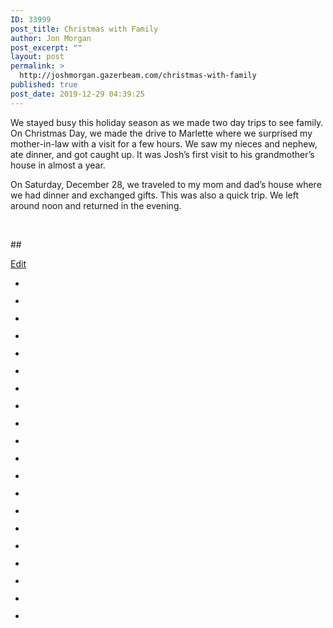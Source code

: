 ```yaml
---
ID: 33999
post_title: Christmas with Family
author: Jon Morgan
post_excerpt: ""
layout: post
permalink: >
  http://joshmorgan.gazerbeam.com/christmas-with-family
published: true
post_date: 2019-12-29 04:39:25
---
```

<p>We stayed busy this holiday season as we made two day trips to see family. On Christmas Day, we made the drive to Marlette where we surprised my mother-in-law with a visit for a few hours. We saw my nieces and nephew, ate dinner, and got caught up. It was Josh’s first visit to his grandmother’s house in almost a year.</p>
<p>On Saturday, December 28, we traveled to my mom and dad’s house where we had dinner and exchanged gifts. This was also a quick trip. We left around noon and returned in the evening.</p>
<p> </p>
<p>##</p>
<p><a href="https://docs.google.com/document/d/1QiKmfkSqbM8aQr_FWuG4-yQjja9V_9M70PnmsxjJs-8/edit?usp=sharing">Edit</a></p>

<!-- wp:jetpack/slideshow {"ids":[34013,34007,33983,33986,33987,33992,33989,33980,34015,34016,34012,34025,34024,34023,34022,34021,34020,34017,34018,34019]} -->
<div class="wp-block-jetpack-slideshow aligncenter" data-effect="slide"><div class="wp-block-jetpack-slideshow_container swiper-container"><ul class="wp-block-jetpack-slideshow_swiper-wrapper swiper-wrapper"><li class="wp-block-jetpack-slideshow_slide swiper-slide"><figure><img alt="" class="wp-block-jetpack-slideshow_image wp-image-34013" data-id="34013" src="http://joshmorgan.gazerbeam.com/wp-content/uploads/2019/12/img_8815-1024x768.jpg"/></figure></li><li class="wp-block-jetpack-slideshow_slide swiper-slide"><figure><img alt="" class="wp-block-jetpack-slideshow_image wp-image-34007" data-id="34007" src="http://joshmorgan.gazerbeam.com/wp-content/uploads/2019/12/img_8821-768x1024.jpg"/></figure></li><li class="wp-block-jetpack-slideshow_slide swiper-slide"><figure><img alt="" class="wp-block-jetpack-slideshow_image wp-image-33983" data-id="33983" src="http://joshmorgan.gazerbeam.com/wp-content/uploads/2019/12/img_8879-768x1024.jpg"/></figure></li><li class="wp-block-jetpack-slideshow_slide swiper-slide"><figure><img alt="" class="wp-block-jetpack-slideshow_image wp-image-33986" data-id="33986" src="http://joshmorgan.gazerbeam.com/wp-content/uploads/2019/12/img_8873-1024x768.jpg"/></figure></li><li class="wp-block-jetpack-slideshow_slide swiper-slide"><figure><img alt="" class="wp-block-jetpack-slideshow_image wp-image-33987" data-id="33987" src="http://joshmorgan.gazerbeam.com/wp-content/uploads/2019/12/img_8878-768x1024.jpg"/></figure></li><li class="wp-block-jetpack-slideshow_slide swiper-slide"><figure><img alt="" class="wp-block-jetpack-slideshow_image wp-image-33992" data-id="33992" src="http://joshmorgan.gazerbeam.com/wp-content/uploads/2019/12/img_8864-1024x768.jpg"/></figure></li><li class="wp-block-jetpack-slideshow_slide swiper-slide"><figure><img alt="" class="wp-block-jetpack-slideshow_image wp-image-33989" data-id="33989" src="http://joshmorgan.gazerbeam.com/wp-content/uploads/2019/12/img_8871-1024x768.jpg"/></figure></li><li class="wp-block-jetpack-slideshow_slide swiper-slide"><figure><img alt="" class="wp-block-jetpack-slideshow_image wp-image-33980" data-id="33980" src="http://joshmorgan.gazerbeam.com/wp-content/uploads/2019/12/img_8881-1024x768.jpg"/></figure></li><li class="wp-block-jetpack-slideshow_slide swiper-slide"><figure><img alt="" class="wp-block-jetpack-slideshow_image wp-image-34015" data-id="34015" src="http://joshmorgan.gazerbeam.com/wp-content/uploads/2019/12/img_8807-1024x768.jpg"/></figure></li><li class="wp-block-jetpack-slideshow_slide swiper-slide"><figure><img alt="" class="wp-block-jetpack-slideshow_image wp-image-34016" data-id="34016" src="http://joshmorgan.gazerbeam.com/wp-content/uploads/2019/12/img_8766-1024x768.jpg"/></figure></li><li class="wp-block-jetpack-slideshow_slide swiper-slide"><figure><img alt="" class="wp-block-jetpack-slideshow_image wp-image-34012" data-id="34012" src="http://joshmorgan.gazerbeam.com/wp-content/uploads/2019/12/img_8814-1024x768.jpg"/></figure></li><li class="wp-block-jetpack-slideshow_slide swiper-slide"><figure><img alt="" class="wp-block-jetpack-slideshow_image wp-image-34025" data-id="34025" src="http://joshmorgan.gazerbeam.com/wp-content/uploads/2019/12/img_8772-1024x768.jpg"/></figure></li><li class="wp-block-jetpack-slideshow_slide swiper-slide"><figure><img alt="" class="wp-block-jetpack-slideshow_image wp-image-34024" data-id="34024" src="http://joshmorgan.gazerbeam.com/wp-content/uploads/2019/12/img_8767-1024x768.jpg"/></figure></li><li class="wp-block-jetpack-slideshow_slide swiper-slide"><figure><img alt="" class="wp-block-jetpack-slideshow_image wp-image-34023" data-id="34023" src="http://joshmorgan.gazerbeam.com/wp-content/uploads/2019/12/img_8763-1024x768.jpg"/></figure></li><li class="wp-block-jetpack-slideshow_slide swiper-slide"><figure><img alt="" class="wp-block-jetpack-slideshow_image wp-image-34022" data-id="34022" src="http://joshmorgan.gazerbeam.com/wp-content/uploads/2019/12/img_8780-1024x768.jpg"/></figure></li><li class="wp-block-jetpack-slideshow_slide swiper-slide"><figure><img alt="" class="wp-block-jetpack-slideshow_image wp-image-34021" data-id="34021" src="http://joshmorgan.gazerbeam.com/wp-content/uploads/2019/12/img_8779-1024x768.jpg"/></figure></li><li class="wp-block-jetpack-slideshow_slide swiper-slide"><figure><img alt="" class="wp-block-jetpack-slideshow_image wp-image-34020" data-id="34020" src="http://joshmorgan.gazerbeam.com/wp-content/uploads/2019/12/img_8795-1024x768.jpg"/></figure></li><li class="wp-block-jetpack-slideshow_slide swiper-slide"><figure><img alt="" class="wp-block-jetpack-slideshow_image wp-image-34017" data-id="34017" src="http://joshmorgan.gazerbeam.com/wp-content/uploads/2019/12/img_8764-1024x768.jpg"/></figure></li><li class="wp-block-jetpack-slideshow_slide swiper-slide"><figure><img alt="" class="wp-block-jetpack-slideshow_image wp-image-34018" data-id="34018" src="http://joshmorgan.gazerbeam.com/wp-content/uploads/2019/12/img_8765-1024x768.jpg"/></figure></li><li class="wp-block-jetpack-slideshow_slide swiper-slide"><figure><img alt="" class="wp-block-jetpack-slideshow_image wp-image-34019" data-id="34019" src="http://joshmorgan.gazerbeam.com/wp-content/uploads/2019/12/img_8803-1024x768.jpg"/></figure></li></ul><a class="wp-block-jetpack-slideshow_button-prev swiper-button-prev swiper-button-white" role="button"></a><a class="wp-block-jetpack-slideshow_button-next swiper-button-next swiper-button-white" role="button"></a><a aria-label="Pause Slideshow" class="wp-block-jetpack-slideshow_button-pause" role="button"></a><div class="wp-block-jetpack-slideshow_pagination swiper-pagination swiper-pagination-white"></div></div></div>
<!-- /wp:jetpack/slideshow -->